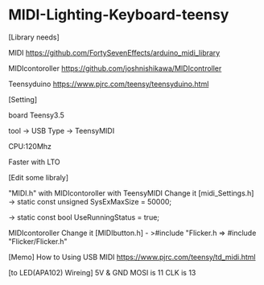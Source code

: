 # MIDI-Lighting-Keyboard-teensy

[Library needs]

MIDI
https://github.com/FortySevenEffects/arduino_midi_library

MIDIcontoroller
https://github.com/joshnishikawa/MIDIcontroller

Teensyduino
https://www.pjrc.com/teensy/teensyduino.html

[Setting] 

board Teensy3.5

tool -> USB Type -> TeensyMIDI 

CPU:120Mhz

Faster with LTO


[Edit some libraly]

"MIDI.h" with MIDIcontoroller with TeensyMIDI
Change it
[midi_Settings.h]  
-> static const unsigned SysExMaxSize = 50000;

-> static const bool UseRunningStatus = true;

MIDIcontoroller
Change it
 [MIDIbutton.h]   - >#include "Flicker.h  =>  #include "Flicker/Flicker.h"

[Memo]
How to Using USB MIDI
https://www.pjrc.com/teensy/td_midi.html

[to LED(APA102) Wireing]
 5V & GND
 MOSI is  11
 CLK  is  13
